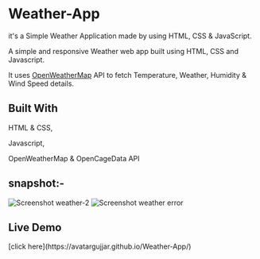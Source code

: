 <h1>Weather-App</h1>
  
it's a Simple Weather Application made by using HTML, CSS & JavaScript.

A simple and responsive Weather web app built using HTML, CSS and Javascript.

It uses [OpenWeatherMap]( https://openweathermap.org/api ) API to fetch Temperature, Weather, Humidity & Wind Speed details.

<h2>Built With</h2>
  
HTML & CSS,

Javascript,

OpenWeatherMap & OpenCageData API

<h2>snapshot:-</h2>

  
![Screenshot weather-2](https://github.com/AvatarGujjar/weatherapp/assets/118656867/3df516ef-61bc-44f8-884a-9625253ced7f)
![Screenshot weather error](https://github.com/AvatarGujjar/weatherapp/assets/118656867/471a604d-a772-4a2d-b40c-0cc84b35140a)



<h2>Live Demo</h2>
[click here](https://avatargujjar.github.io/Weather-App/)
